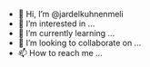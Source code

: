 - 👋 Hi, I’m @jardelkuhnenmeli
- 👀 I’m interested in ...
- 🌱 I’m currently learning ...
- 💞️ I’m looking to collaborate on ...
- 📫 How to reach me ...

<!---
jardelkuhnenmeli/jardelkuhnenmeli is a ✨ special ✨ repository because its `README.md` (this file) appears on your GitHub profile.
You can click the Preview link to take a look at your changes.
--->
